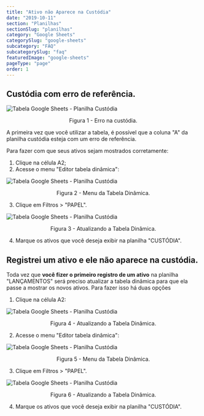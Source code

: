 ```yaml
---
title: "Ativo não Aparece na Custódia"
date: "2019-10-11"
section: "Planilhas"
sectionSlug: "planilhas"
category: "Google Sheets"
categorySlug: "google-sheets"
subcategory: "FAQ"
subcategorySlug: "faq"
featuredImage: "google-sheets"
pageType: "page"
order: 1
---
```


## Custódia com erro de referência.

![Tabela Google Sheets - Planilha Custódia](./img/faq-sheets-001.jpg)

<p class="legenda" style="text-align:center">Figura 1 - Erro na custódia.</p>

A primeira vez que você utilizar a tabela, é possível que a coluna "A" da planilha custódia esteja com um erro de referência.


Para fazer com que seus ativos sejam mostrados corretamente:

1. Clique na célula A2;
2. Acesse o menu "Editor tabela dinâmica":

![Tabela Google Sheets - Planilha Custódia](./img/planilha-custodia-sheets-004.jpg)

<p class="legenda" style="text-align:center">Figura 2 - Menu da Tabela Dinâmica.</p>

3. Clique em Filtros > "PAPEL".

![Tabela Google Sheets - Planilha Custódia](./img/planilha-custodia-sheets-005.jpg)

<p class="legenda" style="text-align:center">Figura 3 - Atualizando a Tabela Dinâmica.</p>

4. Marque os ativos que você deseja exibir na planilha "CUSTÓDIA".

## Registrei um ativo e ele não aparece na custódia.


Toda vez que **você fizer o primeiro registro de um ativo** na planilha "LANÇAMENTOS" será preciso atualizar a tabela dinâmica para que ela passe a mostrar os novos ativos. Para fazer isso há duas opções

1. Clique na célula A2:

![Tabela Google Sheets - Planilha Custódia](./img/planilha-custodia-sheets-002.jpg)

<p class="legenda" style="text-align:center">Figura 4 - Atualizando a Tabela Dinâmica.</p>

2. Acesse o menu "Editor tabela dinâmica":

![Tabela Google Sheets - Planilha Custódia](./img/planilha-custodia-sheets-004.jpg)

<p class="legenda" style="text-align:center">Figura 5 - Menu da Tabela Dinâmica.</p>

3. Clique em Filtros > "PAPEL".

![Tabela Google Sheets - Planilha Custódia](./img/planilha-custodia-sheets-005.jpg)

<p class="legenda" style="text-align:center">Figura 6 - Atualizando a Tabela Dinâmica.</p>

4. Marque os ativos que você deseja exibir na planilha "CUSTÓDIA".

